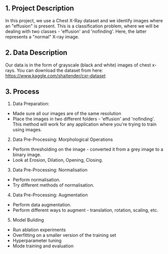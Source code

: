 ## 1. Project Description
In this project, we use a Chest X-Ray dataset and we identify images where an "effusion" is present. This is a classification problem, where we will be dealing with two classes - 'effusion' and 'nofinding'. Here, the latter represents a "normal" X-ray image.
## 2. Data Description
Our data is in the form of grayscale (black and white) images of chest x-rays. You can download the dataset from here: https://www.kaggle.com/shaitender/cxr-dataset
## 3. Process
1. Data Preparation: 
  * Made sure all our images are of the same resolution
  * Place the images in two different folders - 'effusion' and 'nofinding'. This method will work for any application where you're trying to train using images.
2. Data Pre-Processing: Morphological Operations
  * Perform thresholding on the image - converted it from a grey image to a binary image.
  * Look at Erosion, Dilation, Opening, Closing.
3. Data Pre-Processing: Normalisation
  * Perform normalisation.
  * Try different methods of normalisation.
4. Data Pre-Processing: Augmentation
  * Perform data augmentation.
  * Perform different ways to augment - translation, rotation, scaling, etc.
5. Model Building
  * Run ablation experiments
  * Overfitting on a smaller version of the training set
  * Hyperparameter tuning
  * Mode training and evaluation
